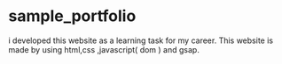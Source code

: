 # sample_portfolio
i developed this website as a learning task for my career. This website is made by using html,css ,javascript( dom ) and gsap.
